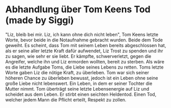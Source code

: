 # Abhandlung über Tom Keens Tod (made by Siggi)
"Liz, bleib bei mir. Liz, ich kann ohne dich nicht leben", Tom Keens letzte Worte, bevor beide in die Notaufnahme gebracht wurden. Beide dem Tode geweiht. Es scheint, dass Tom mit seinem Leben bereits abgeschlossen hat, als er seine aller letzte Kraft dafür aufwendet, Liz Trost zu spenden und ihr zu sagen, wie sehr er sie liebt. Er kämpfte, schwerverletzt, gegen die Angreifer, welche ihn und Liz ermorden wollten, bereit zu sterben. Als wäre es die letzte Aufgabe Toms, die Liebe seines Lebens zu retten. Toms letzte Worte gaben Liz die nötige Kraft, zu überleben. Tom war sich seiner höheren Chance zu überleben bewusst, jedoch ist ein Leben ohne seine große Liebe nicht lebenswert. Ein Leben, in dem er seiner Tochter die Mutter nimmt. Tom überträgt seine letzte Lebensenergie auf Liz und scheidet aus dem Leben. Er stirbt einen seichten Heldentod. Einen Tod, welcher jedem Mann die Pflicht erteilt, Respekt zu zollen.